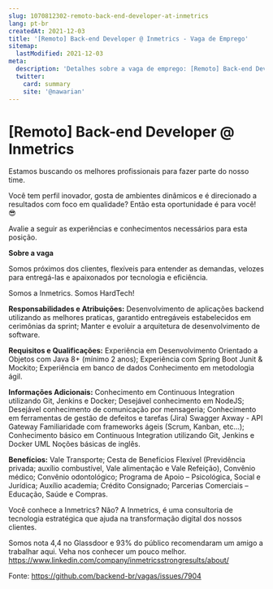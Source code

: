 ```yaml
---
slug: 1070812302-remoto-back-end-developer-at-inmetrics
lang: pt-br
createdAt: 2021-12-03
title: '[Remoto] Back-end Developer @ Inmetrics - Vaga de Emprego'
sitemap:
  lastModified: 2021-12-03
meta:
  description: 'Detalhes sobre a vaga de emprego: [Remoto] Back-end Developer @ Inmetrics'
  twitter:
    card: summary
    site: '@nawarian'
---
```


# [Remoto] Back-end Developer @ Inmetrics

Estamos buscando os melhores profissionais para fazer parte do nosso time. 

Você tem perfil inovador, gosta de ambientes dinâmicos e é direcionado a resultados com foco em qualidade? Então esta oportunidade é para você! 😎

Avalie a seguir as experiências e conhecimentos necessários para esta posição.

**Sobre a vaga**

Somos próximos dos clientes, flexíveis para entender as demandas, velozes para entregá-las e apaixonados por tecnologia e eficiência.

Somos a Inmetrics. Somos HardTech!

**Responsabilidades e Atribuições:**
Desenvolvimento de aplicações backend utilizando as melhores praticas, garantido entregáveis estabelecidos em cerimônias da sprint; Manter e evoluir a arquitetura de desenvolvimento de software.

**Requisitos e Qualificações:**
Experiência em Desenvolvimento Orientado a Objetos com Java 8+ (mínimo 2 anos);
Experiência com Spring Boot Junit & Mockito;
Experiência em banco de dados Conhecimento em metodologia ágil.

**Informações Adicionais:**
Conhecimento em Continuous Integration utilizando Git, Jenkins e Docker;
Desejável conhecimento em NodeJS;
Desejável conhecimento de comunicação por mensageria;
Conhecimento em ferramentas de gestão de defeitos e tarefas (Jira) Swagger Axway - API Gateway Familiaridade com frameworks ágeis (Scrum, Kanban, etc...);
Conhecimento básico em Continuous Integration utilizando Git, Jenkins e Docker UML Noções básicas de inglês.

**Benefícios:**
Vale Transporte; Cesta de Benefícios Flexível (Previdência privada; auxílio combustível, Vale alimentação e Vale Refeição), Convênio médico; Convênio odontológico; Programa de Apoio – Psicológica, Social e Jurídica; Auxílio academia; Crédito Consignado; Parcerias Comerciais – Educação, Saúde e Compras.

Você conhece a Inmetrics? Não?
A Inmetrics, é uma consultoria de tecnologia estratégica que ajuda na transformação digital dos nossos clientes.

Somos nota 4,4 no Glassdoor e 93% do público recomendaram um amigo a trabalhar aqui. Veha nos conhecer um pouco melhor. https://www.linkedin.com/company/inmetricsstrongresults/about/

Fonte: https://github.com/backend-br/vagas/issues/7904